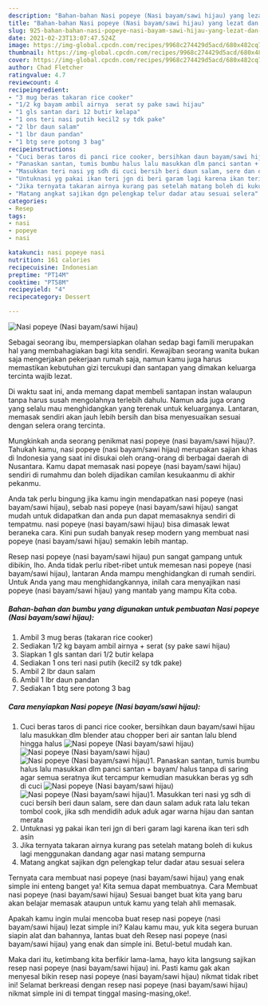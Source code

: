 ```yaml
---
description: "Bahan-bahan Nasi popeye (Nasi bayam/sawi hijau) yang lezat dan Mudah Dibuat"
title: "Bahan-bahan Nasi popeye (Nasi bayam/sawi hijau) yang lezat dan Mudah Dibuat"
slug: 925-bahan-bahan-nasi-popeye-nasi-bayam-sawi-hijau-yang-lezat-dan-mudah-dibuat
date: 2021-02-23T13:07:47.524Z
image: https://img-global.cpcdn.com/recipes/9968c274429d5acd/680x482cq70/nasi-popeye-nasi-bayamsawi-hijau-foto-resep-utama.jpg
thumbnail: https://img-global.cpcdn.com/recipes/9968c274429d5acd/680x482cq70/nasi-popeye-nasi-bayamsawi-hijau-foto-resep-utama.jpg
cover: https://img-global.cpcdn.com/recipes/9968c274429d5acd/680x482cq70/nasi-popeye-nasi-bayamsawi-hijau-foto-resep-utama.jpg
author: Chad Fletcher
ratingvalue: 4.7
reviewcount: 4
recipeingredient:
- "3 mug beras takaran rice cooker"
- "1/2 kg bayam ambil airnya  serat sy pake sawi hijau"
- "1 gls santan dari 12 butir kelapa"
- "1 ons teri nasi putih kecil2 sy tdk pake"
- "2 lbr daun salam"
- "1 lbr daun pandan"
- "1 btg sere potong 3 bag"
recipeinstructions:
- "Cuci beras taros di panci rice cooker, bersihkan daun bayam/sawi hijau lalu masukkan dlm blender atau chopper beri air santan lalu blend hingga halus"
- "Panaskan santan, tumis bumbu halus lalu masukkan dlm panci santan + bayam/ halus tanpa di saring agar semua seratnya ikut tercampur kemudian masukkan beras yg sdh di cuci"
- "Masukkan teri nasi yg sdh di cuci bersih beri daun salam, sere dan daun salam aduk rata lalu tekan tombol cook, jika sdh mendidih aduk aduk agar warna hijau dan santan merata"
- "Untuknasi yg pakai ikan teri jgn di beri garam lagi karena ikan teri sdh asin"
- "Jika ternyata takaran airnya kurang pas setelah matang boleh di kukus lagi menggunakan dandang agar nasi matang sempurna"
- "Matang angkat sajikan dgn pelengkap telur dadar atau sesuai selera"
categories:
- Resep
tags:
- nasi
- popeye
- nasi

katakunci: nasi popeye nasi 
nutrition: 161 calories
recipecuisine: Indonesian
preptime: "PT14M"
cooktime: "PT58M"
recipeyield: "4"
recipecategory: Dessert

---
```



![Nasi popeye (Nasi bayam/sawi hijau)](https://img-global.cpcdn.com/recipes/9968c274429d5acd/680x482cq70/nasi-popeye-nasi-bayamsawi-hijau-foto-resep-utama.jpg)

Sebagai seorang ibu, mempersiapkan olahan sedap bagi famili merupakan hal yang membahagiakan bagi kita sendiri. Kewajiban seorang  wanita bukan saja mengerjakan pekerjaan rumah saja, namun kamu juga harus memastikan kebutuhan gizi tercukupi dan santapan yang dimakan keluarga tercinta wajib lezat.

Di waktu  saat ini, anda memang dapat membeli santapan instan walaupun tanpa harus susah mengolahnya terlebih dahulu. Namun ada juga orang yang selalu mau menghidangkan yang terenak untuk keluarganya. Lantaran, memasak sendiri akan jauh lebih bersih dan bisa menyesuaikan sesuai dengan selera orang tercinta. 



Mungkinkah anda seorang penikmat nasi popeye (nasi bayam/sawi hijau)?. Tahukah kamu, nasi popeye (nasi bayam/sawi hijau) merupakan sajian khas di Indonesia yang saat ini disukai oleh orang-orang di berbagai daerah di Nusantara. Kamu dapat memasak nasi popeye (nasi bayam/sawi hijau) sendiri di rumahmu dan boleh dijadikan camilan kesukaanmu di akhir pekanmu.

Anda tak perlu bingung jika kamu ingin mendapatkan nasi popeye (nasi bayam/sawi hijau), sebab nasi popeye (nasi bayam/sawi hijau) sangat mudah untuk didapatkan dan anda pun dapat memasaknya sendiri di tempatmu. nasi popeye (nasi bayam/sawi hijau) bisa dimasak lewat beraneka cara. Kini pun sudah banyak resep modern yang membuat nasi popeye (nasi bayam/sawi hijau) semakin lebih mantap.

Resep nasi popeye (nasi bayam/sawi hijau) pun sangat gampang untuk dibikin, lho. Anda tidak perlu ribet-ribet untuk memesan nasi popeye (nasi bayam/sawi hijau), lantaran Anda mampu menghidangkan di rumah sendiri. Untuk Anda yang mau menghidangkannya, inilah cara menyajikan nasi popeye (nasi bayam/sawi hijau) yang mantab yang mampu Kita coba.

<!--inarticleads1-->

##### Bahan-bahan dan bumbu yang digunakan untuk pembuatan Nasi popeye (Nasi bayam/sawi hijau):

1. Ambil 3 mug beras (takaran rice cooker)
1. Sediakan 1/2 kg bayam ambil airnya + serat (sy pake sawi hijau)
1. Siapkan 1 gls santan dari 1/2 butir kelapa
1. Sediakan 1 ons teri nasi putih (kecil2 sy tdk pake)
1. Ambil 2 lbr daun salam
1. Ambil 1 lbr daun pandan
1. Sediakan 1 btg sere potong 3 bag




<!--inarticleads2-->

##### Cara menyiapkan Nasi popeye (Nasi bayam/sawi hijau):

1. Cuci beras taros di panci rice cooker, bersihkan daun bayam/sawi hijau lalu masukkan dlm blender atau chopper beri air santan lalu blend hingga halus
<img src="https://img-global.cpcdn.com/steps/76022c72d721e9a5/160x128cq70/nasi-popeye-nasi-bayamsawi-hijau-langkah-memasak-1-foto.jpg" alt="Nasi popeye (Nasi bayam/sawi hijau)"><img src="https://img-global.cpcdn.com/steps/838fa98b96fe1a89/160x128cq70/nasi-popeye-nasi-bayamsawi-hijau-langkah-memasak-1-foto.jpg" alt="Nasi popeye (Nasi bayam/sawi hijau)"><img src="https://img-global.cpcdn.com/steps/7edcd32ff24e56a9/160x128cq70/nasi-popeye-nasi-bayamsawi-hijau-langkah-memasak-1-foto.jpg" alt="Nasi popeye (Nasi bayam/sawi hijau)">1. Panaskan santan, tumis bumbu halus lalu masukkan dlm panci santan + bayam/ halus tanpa di saring agar semua seratnya ikut tercampur kemudian masukkan beras yg sdh di cuci
<img src="https://img-global.cpcdn.com/steps/0a1f112426231429/160x128cq70/nasi-popeye-nasi-bayamsawi-hijau-langkah-memasak-2-foto.jpg" alt="Nasi popeye (Nasi bayam/sawi hijau)"><img src="https://img-global.cpcdn.com/steps/035548d48777e7ae/160x128cq70/nasi-popeye-nasi-bayamsawi-hijau-langkah-memasak-2-foto.jpg" alt="Nasi popeye (Nasi bayam/sawi hijau)">1. Masukkan teri nasi yg sdh di cuci bersih beri daun salam, sere dan daun salam aduk rata lalu tekan tombol cook, jika sdh mendidih aduk aduk agar warna hijau dan santan merata
1. Untuknasi yg pakai ikan teri jgn di beri garam lagi karena ikan teri sdh asin
1. Jika ternyata takaran airnya kurang pas setelah matang boleh di kukus lagi menggunakan dandang agar nasi matang sempurna
1. Matang angkat sajikan dgn pelengkap telur dadar atau sesuai selera




Ternyata cara membuat nasi popeye (nasi bayam/sawi hijau) yang enak simple ini enteng banget ya! Kita semua dapat membuatnya. Cara Membuat nasi popeye (nasi bayam/sawi hijau) Sesuai banget buat kita yang baru akan belajar memasak ataupun untuk kamu yang telah ahli memasak.

Apakah kamu ingin mulai mencoba buat resep nasi popeye (nasi bayam/sawi hijau) lezat simple ini? Kalau kamu mau, yuk kita segera buruan siapin alat dan bahannya, lantas buat deh Resep nasi popeye (nasi bayam/sawi hijau) yang enak dan simple ini. Betul-betul mudah kan. 

Maka dari itu, ketimbang kita berfikir lama-lama, hayo kita langsung sajikan resep nasi popeye (nasi bayam/sawi hijau) ini. Pasti kamu gak akan menyesal bikin resep nasi popeye (nasi bayam/sawi hijau) nikmat tidak ribet ini! Selamat berkreasi dengan resep nasi popeye (nasi bayam/sawi hijau) nikmat simple ini di tempat tinggal masing-masing,oke!.

